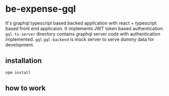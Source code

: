 # be-expense-gql

It's graphql typescript based backed application with react + typescript  based front end applicaion. It implements JWT token based authentication.
`gql-ts-server` directory contains graphql server code with authentication implemented. `gql`
`gql-backend` is mock server to serve dummy data for development.

## installation
`npm install`

## how to work
